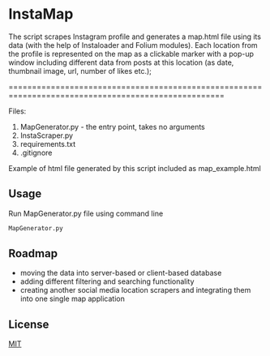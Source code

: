 # InstaMap

The script scrapes Instagram profile and generates a map.html file using its data (with the help of Instaloader and Folium modules). 
Each location from the profile is represented on the map as a clickable marker with a pop-up window including 
different data from posts at this location (as date, thumbnail image, url, number of likes etc.);

====================================================================================================



Files:
1. MapGenerator.py - the entry point, takes no arguments
2. InstaScraper.py
3. requirements.txt
4. .gitignore

Example of html file generated by this script included as map_example.html


## Usage

Run MapGenerator.py file using command line 

```bash
MapGenerator.py
```
## Roadmap

- moving the data into server-based or client-based database
- adding different filtering and searching functionality
- creating another social media location scrapers and integrating them into one single map application

## License
[MIT](https://choosealicense.com/licenses/mit/)
